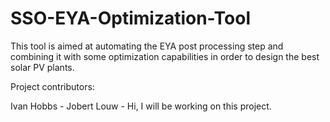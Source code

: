 # SSO-EYA-Optimization-Tool

This tool is aimed at automating the EYA post processing step and combining it with some optimization capabilities in order to design the best solar PV plants.

Project contributors:

Ivan Hobbs - 
Jobert Louw - Hi, I will be working on this project.
